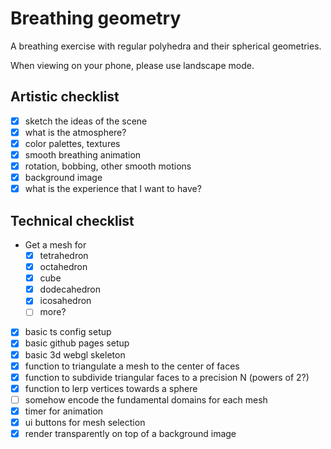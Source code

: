 # Breathing geometry

A breathing exercise with regular polyhedra and their spherical geometries.

When viewing on your phone, please use landscape mode.

## Artistic checklist

- [x] sketch the ideas of the scene
- [x] what is the atmosphere?
- [x] color palettes, textures
- [x] smooth breathing animation
- [x] rotation, bobbing, other smooth motions
- [x] background image
- [x] what is the experience that I want to have?

## Technical checklist

- Get a mesh for
    - [x] tetrahedron
    - [x] octahedron
    - [x] cube
    - [x] dodecahedron
    - [x] icosahedron
    - [ ] more?
- [x] basic ts config setup
- [x] basic github pages setup
- [x] basic 3d webgl skeleton
- [x] function to triangulate a mesh to the center of faces
- [x] function to subdivide triangular faces to a precision N (powers of 2?)
- [x] function to lerp vertices towards a sphere
- [ ] somehow encode the fundamental domains for each mesh
- [x] timer for animation
- [x] ui buttons for mesh selection
- [x] render transparently on top of a background image